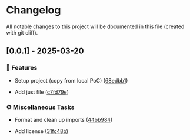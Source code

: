 # Changelog

All notable changes to this project will be documented in this file (created with git cliff).

## [0.0.1] - 2025-03-20

### 🚀 Features


- Setup project (copy from local PoC) ([68edbb1](https://github.com/amasotti/azure-token-validator/commit/68edbb160b22a217221d189fa86c8f73a99aa2cf))

- Add just file ([c7fd79e](https://github.com/amasotti/azure-token-validator/commit/c7fd79e61a367d89e4a3c9c48e9ecf8212d3879e))

### ⚙️ Miscellaneous Tasks


- Format and clean up imports ([44bb984](https://github.com/amasotti/azure-token-validator/commit/44bb984129052c921f81a4d0a7a6eb04a35b0200))

- Add license ([31fc48b](https://github.com/amasotti/azure-token-validator/commit/31fc48bbd918085f44fe76c4958edf6da4ccf586))

<!-- generated by git-cliff -->
